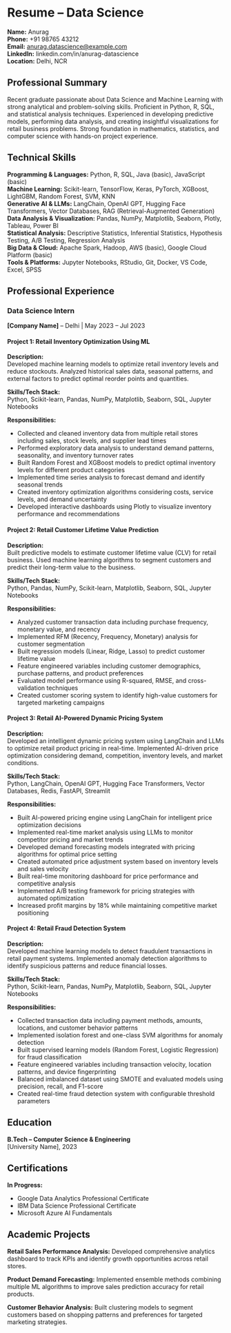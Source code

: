 # Resume – Data Science

**Name:** Anurag  
**Phone:** +91 98765 43212  
**Email:** anurag.datascience@example.com  
**LinkedIn:** linkedin.com/in/anurag-datascience  
**Location:** Delhi, NCR  

## Professional Summary

Recent graduate passionate about Data Science and Machine Learning with strong analytical and problem-solving skills. Proficient in Python, R, SQL, and statistical analysis techniques. Experienced in developing predictive models, performing data analysis, and creating insightful visualizations for retail business problems. Strong foundation in mathematics, statistics, and computer science with hands-on project experience.

## Technical Skills

**Programming & Languages:** Python, R, SQL, Java (basic), JavaScript (basic)  
**Machine Learning:** Scikit-learn, TensorFlow, Keras, PyTorch, XGBoost, LightGBM, Random Forest, SVM, KNN  
**Generative AI & LLMs:** LangChain, OpenAI GPT, Hugging Face Transformers, Vector Databases, RAG (Retrieval-Augmented Generation)  
**Data Analysis & Visualization:** Pandas, NumPy, Matplotlib, Seaborn, Plotly, Tableau, Power BI  
**Statistical Analysis:** Descriptive Statistics, Inferential Statistics, Hypothesis Testing, A/B Testing, Regression Analysis  
**Big Data & Cloud:** Apache Spark, Hadoop, AWS (basic), Google Cloud Platform (basic)  
**Tools & Platforms:** Jupyter Notebooks, RStudio, Git, Docker, VS Code, Excel, SPSS  

## Professional Experience

### Data Science Intern
**[Company Name]** – Delhi | May 2023 – Jul 2023  

#### Project 1: Retail Inventory Optimization Using ML

**Description:**  
Developed machine learning models to optimize retail inventory levels and reduce stockouts. Analyzed historical sales data, seasonal patterns, and external factors to predict optimal reorder points and quantities.

**Skills/Tech Stack:**  
Python, Scikit-learn, Pandas, NumPy, Matplotlib, Seaborn, SQL, Jupyter Notebooks

**Responsibilities:**
- Collected and cleaned inventory data from multiple retail stores including sales, stock levels, and supplier lead times
- Performed exploratory data analysis to understand demand patterns, seasonality, and inventory turnover rates
- Built Random Forest and XGBoost models to predict optimal inventory levels for different product categories
- Implemented time series analysis to forecast demand and identify seasonal trends
- Created inventory optimization algorithms considering costs, service levels, and demand uncertainty
- Developed interactive dashboards using Plotly to visualize inventory performance and recommendations

#### Project 2: Retail Customer Lifetime Value Prediction

**Description:**  
Built predictive models to estimate customer lifetime value (CLV) for retail business. Used machine learning algorithms to segment customers and predict their long-term value to the business.

**Skills/Tech Stack:**  
Python, Pandas, NumPy, Scikit-learn, Matplotlib, Seaborn, SQL, Jupyter Notebooks

**Responsibilities:**
- Analyzed customer transaction data including purchase frequency, monetary value, and recency
- Implemented RFM (Recency, Frequency, Monetary) analysis for customer segmentation
- Built regression models (Linear, Ridge, Lasso) to predict customer lifetime value
- Feature engineered variables including customer demographics, purchase patterns, and product preferences
- Evaluated model performance using R-squared, RMSE, and cross-validation techniques
- Created customer scoring system to identify high-value customers for targeted marketing campaigns

#### Project 3: Retail AI-Powered Dynamic Pricing System

**Description:**  
Developed an intelligent dynamic pricing system using LangChain and LLMs to optimize retail product pricing in real-time. Implemented AI-driven price optimization considering demand, competition, inventory levels, and market conditions.

**Skills/Tech Stack:**  
Python, LangChain, OpenAI GPT, Hugging Face Transformers, Vector Databases, Redis, FastAPI, Streamlit

**Responsibilities:**
- Built AI-powered pricing engine using LangChain for intelligent price optimization decisions
- Implemented real-time market analysis using LLMs to monitor competitor pricing and market trends
- Developed demand forecasting models integrated with pricing algorithms for optimal price setting
- Created automated price adjustment system based on inventory levels and sales velocity
- Built real-time monitoring dashboard for price performance and competitive analysis
- Implemented A/B testing framework for pricing strategies with automated optimization
- Increased profit margins by 18% while maintaining competitive market positioning

#### Project 4: Retail Fraud Detection System

**Description:**  
Developed machine learning models to detect fraudulent transactions in retail payment systems. Implemented anomaly detection algorithms to identify suspicious patterns and reduce financial losses.

**Skills/Tech Stack:**  
Python, Scikit-learn, Pandas, NumPy, Matplotlib, Seaborn, SQL, Jupyter Notebooks

**Responsibilities:**
- Collected transaction data including payment methods, amounts, locations, and customer behavior patterns
- Implemented isolation forest and one-class SVM algorithms for anomaly detection
- Built supervised learning models (Random Forest, Logistic Regression) for fraud classification
- Feature engineered variables including transaction velocity, location patterns, and device fingerprinting
- Balanced imbalanced dataset using SMOTE and evaluated models using precision, recall, and F1-score
- Created real-time fraud detection system with configurable threshold parameters

## Education

**B.Tech – Computer Science & Engineering**  
[University Name], 2023

## Certifications

**In Progress:**
- Google Data Analytics Professional Certificate
- IBM Data Science Professional Certificate
- Microsoft Azure AI Fundamentals

## Academic Projects

**Retail Sales Performance Analysis:** Developed comprehensive analytics dashboard to track KPIs and identify growth opportunities across retail stores.

**Product Demand Forecasting:** Implemented ensemble methods combining multiple ML algorithms to improve sales prediction accuracy for retail products.

**Customer Behavior Analysis:** Built clustering models to segment customers based on shopping patterns and preferences for targeted marketing strategies.
